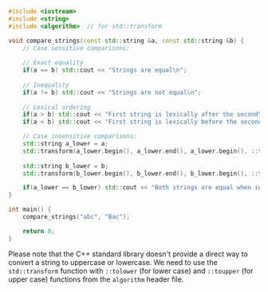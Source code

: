 ```cpp
#include <iostream>
#include <string>
#include <algorithm>  // for std::transform

void compare_strings(const std::string &a, const std::string &b) {
    // Case sensitive comparisons:
    
    // Exact equality
    if(a == b) std::cout << "Strings are equal\n";
    
    // Inequality
    if(a != b) std::cout << "Strings are not equal\n";
    
    // Lexical ordering
    if(a > b) std::cout << "First string is lexically after the second\n";
    if(a < b) std::cout << "First string is lexically before the second\n";

    // Case insensitive comparisons:
    std::string a_lower = a;
    std::transform(a_lower.begin(), a_lower.end(), a_lower.begin(), ::tolower);
    
    std::string b_lower = b;
    std::transform(b_lower.begin(), b_lower.end(), b_lower.begin(), ::tolower);

    if(a_lower == b_lower) std::cout << "Both strings are equal when ignoring case\n";
}

int main() {
    compare_strings("abc", "Bac");

    return 0;
}
```
Please note that the C++ standard library doesn't provide a direct way to convert a string to uppercase or lowercase. We need to use the `std::transform` function with `::tolower` (for lower case) and `::toupper` (for upper case) functions from the `algorithm` header file.
